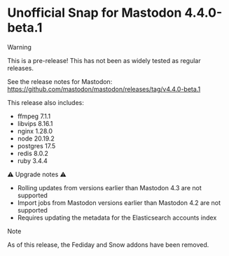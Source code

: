 # Unofficial Snap for Mastodon 4.4.0-beta.1

> [!WARNING]
> This is a pre-release! This has not been as widely tested as regular releases.

See the release notes for Mastodon: https://github.com/mastodon/mastodon/releases/tag/v4.4.0-beta.1

This release also includes:

* ffmpeg 7.1.1
* libvips 8.16.1
* nginx 1.28.0
* node 20.19.2
* postgres 17.5
* redis 8.0.2
* ruby 3.4.4

⚠️ Upgrade notes ⚠️

* Rolling updates from versions earlier than Mastodon 4.3 are not supported
* Import jobs from Mastodon versions earlier than Mastodon 4.2 are not supported
* Requires updating the metadata for the Elasticsearch accounts index

> [!NOTE]
> As of this release, the Fediday and Snow addons have been removed.
